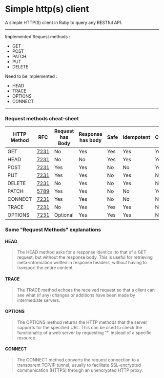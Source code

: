 # Simple http(s) client

A simple HTTP(S) client in Ruby to query any RESTful API.

---

Implemented Request methods :

  * GET
  * POST
  * PATCH
  * PUT
  * DELETE

Need to be implemented :

  * HEAD
  * TRACE
  * OPTIONS
  * CONNECT

---

### Request methods cheat-sheet

| HTTP Method | RFC                                         | Request has Body | Response has body | Safe | Idempotent | Cacheable |
| ----------- | ------------------------------------------- | ---------------- | ----------------- | ---- | ---------- | --------- |
| GET         | [7231](https://tools.ietf.org/html/rfc7231) | No               | Yes               | Yes  | Yes        | Yes       |
| HEAD        | [7231](https://tools.ietf.org/html/rfc7231) | No               | No                | Yes  | Yes        | Yes       |
| POST        | [7231](https://tools.ietf.org/html/rfc7231) | Yes              | Yes               | No   | No         | Yes       |
| PUT         | [7231](https://tools.ietf.org/html/rfc7231) | Yes              | Yes               | No   | Yes        | No        |
| DELETE      | [7231](https://tools.ietf.org/html/rfc7231) | No               | Yes               | No   | Yes        | No        |
| PATCH       | [5789](https://tools.ietf.org/html/rfc5789) | Yes              | Yes               | No   | No         | Yes       |
| CONNECT     | [7231](https://tools.ietf.org/html/rfc7231) | Yes              | Yes               | No   | No         | No        |
| TRACE       | [7231](https://tools.ietf.org/html/rfc7231) | No               | Yes               | Yes  | Yes        | No        |
| OPTIONS     | [7231](https://tools.ietf.org/html/rfc7231) | Optional         | Yes               | Yes  | Yes        | No        |


### Some "Request Methods" explanations

#### HEAD

> The HEAD method asks for a response identical to that of a GET request, but without the response body. This is useful for retrieving meta-information written in response headers, without having to transport the entire content

#### TRACE

> The TRACE method echoes the received request so that a client can see what (if any) changes or additions have been made by intermediate servers.

#### OPTIONS

> The OPTIONS method returns the HTTP methods that the server supports for the specified URL. This can be used to check the functionality of a web server by requesting '*' instead of a specific resource.

#### CONNECT

> The CONNECT method converts the request connection to a transparent TCP/IP tunnel, usually to facilitate SSL-encrypted communication (HTTPS) through an unencrypted HTTP proxy.
